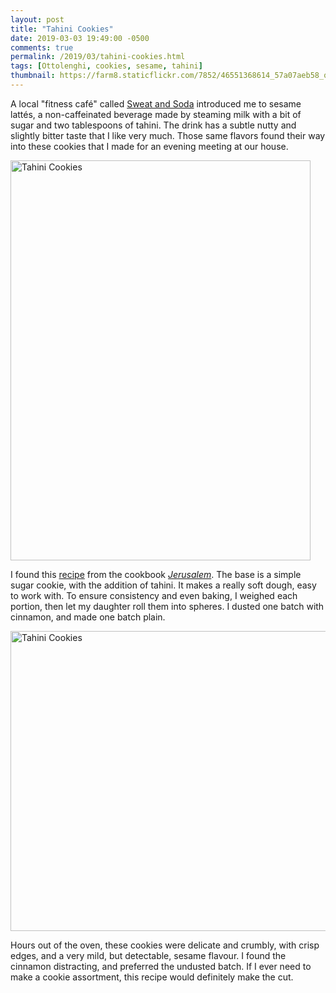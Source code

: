 ```yaml
---
layout: post
title: "Tahini Cookies"
date: 2019-03-03 19:49:00 -0500
comments: true
permalink: /2019/03/tahini-cookies.html
tags: [Ottolenghi, cookies, sesame, tahini]
thumbnail: https://farm8.staticflickr.com/7852/46551368614_57a07aeb58_q.jpg
---
```


A local "fitness café" called [Sweat and Soda](https://sweatandsoda.com/) introduced
me to sesame lattés, a non-caffeinated beverage made by steaming milk 
with a bit of sugar and two tablespoons of tahini. The drink has a subtle
nutty and slightly bitter taste that I like very much. Those same
flavors found their way into these cookies that I made for an evening
meeting at our house.

<a data-flickr-embed="true"  href="https://www.flickr.com/photos/gnuf/33398864008/in/dateposted/" title="Tahini Cookies"><img src="https://farm8.staticflickr.com/7925/33398864008_9360586ac2_z.jpg" width="480" height="640" alt="Tahini Cookies"></a><script async src="//embedr.flickr.com/assets/client-code.js" charset="utf-8"></script>

I found this [recipe](http://www.eatingfromthegroundup.com/2012/12/tahini-cookies/)
from the cookbook [_Jerusalem_](https://www.seriouseats.com/2012/11/cook-the-book-jerusalem-a-cookbook.html).
The base is a simple sugar cookie, with the addition of tahini. It makes
a really soft dough, easy to work with. To ensure consistency
and even baking, I weighed each portion, then let my daughter roll them
into spheres. I dusted one batch with cinnamon, and made one batch plain.

<a data-flickr-embed="true"  href="https://www.flickr.com/photos/gnuf/46551368614/in/photostream/" title="Tahini Cookies"><img src="https://farm8.staticflickr.com/7852/46551368614_57a07aeb58_z.jpg" width="640" height="480" alt="Tahini Cookies"></a><script async src="//embedr.flickr.com/assets/client-code.js" charset="utf-8"></script>

Hours out of the oven, these cookies were delicate and crumbly,
with crisp edges, and a very mild, but detectable, sesame flavour.
I found the cinnamon distracting, and preferred the undusted batch.
If I ever need to make a cookie assortment, this recipe would
definitely make the cut.

